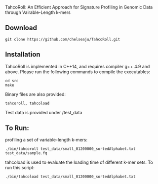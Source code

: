 TahcoRoll: An Efficient Approach for Signature Profiling in Genomic Data through Vairable-Length k-mers

## Download
```
git clone https://github.com/chelseaju/TahcoRoll.git
```

## Installation
TahcoRoll is implemented in C++14, and requires compiler g++ 4.9 and above. Please run the following commands to compile the executables:
```
cd src
make
```
Binary files are also provided:
```
tahcoroll, tahcoload
```

Test data is provided under /test_data

## To Run:
profiling a set of variable-length k-mers:
```
./bin/tahcoroll test_data/small_01200000_sortedAlphabet.txt test_data/sample.fq
```

tahcoload is used to evaluate the loading time of different k-mer sets. To run this script:
```
./bin/tahcoload test_data/small_01200000_sortedAlphabet.txt
```

